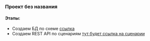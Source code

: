 ### Проект без названия

#### Этапы:
* Создаем БД по схеме [ссылка](https://app.diagrams.net/#G1qgCUA_kG8Yb6e2XuYoqYw7xntjY5El0D)
* Создаем REST API по сценариям [тут будет ссылка на сценарии]()